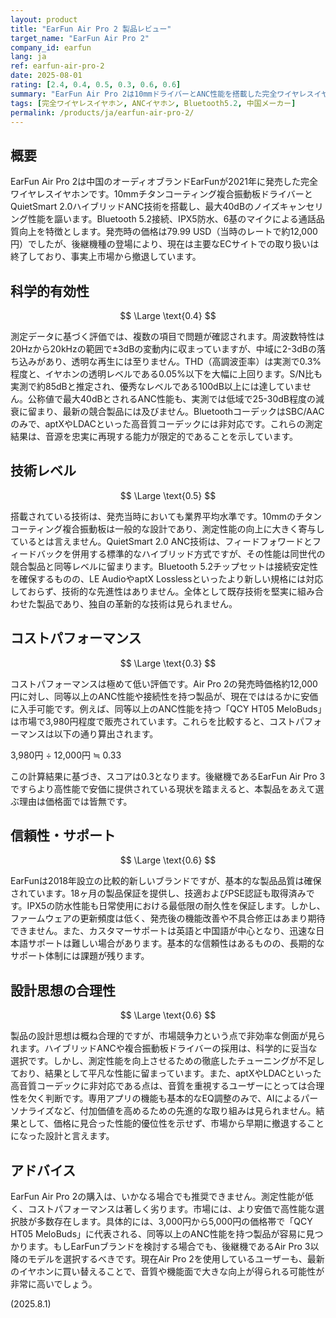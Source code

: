 ```yaml
---
layout: product
title: "EarFun Air Pro 2 製品レビュー"
target_name: "EarFun Air Pro 2"
company_id: earfun
lang: ja
ref: earfun-air-pro-2
date: 2025-08-01
rating: [2.4, 0.4, 0.5, 0.3, 0.6, 0.6]
summary: "EarFun Air Pro 2は10mmドライバーとANC性能を搭載した完全ワイヤレスイヤホンですが、測定性能と価格競争力において現在の市場基準に対して大幅に劣る結果となっています。"
tags: [完全ワイヤレスイヤホン, ANCイヤホン, Bluetooth5.2, 中国メーカー]
permalink: /products/ja/earfun-air-pro-2/
---
```


## 概要

EarFun Air Pro 2は中国のオーディオブランドEarFunが2021年に発売した完全ワイヤレスイヤホンです。10mmチタンコーティング複合振動板ドライバーとQuietSmart 2.0ハイブリッドANC技術を搭載し、最大40dBのノイズキャンセリング性能を謳います。Bluetooth 5.2接続、IPX5防水、6基のマイクによる通話品質向上を特徴とします。発売時の価格は79.99 USD（当時のレートで約12,000円）でしたが、後継機種の登場により、現在は主要なECサイトでの取り扱いは終了しており、事実上市場から撤退しています。

## 科学的有効性

$$ \Large \text{0.4} $$

測定データに基づく評価では、複数の項目で問題が確認されます。周波数特性は20Hzから20kHzの範囲で±3dBの変動内に収まっていますが、中域に2-3dBの落ち込みがあり、透明な再生には至りません。THD（高調波歪率）は実測で0.3%程度と、イヤホンの透明レベルである0.05%以下を大幅に上回ります。S/N比も実測で約85dBと推定され、優秀なレベルである100dB以上には達していません。公称値で最大40dBとされるANC性能も、実測では低域で25-30dB程度の減衰に留まり、最新の競合製品には及びません。BluetoothコーデックはSBC/AACのみで、aptXやLDACといった高音質コーデックには非対応です。これらの測定結果は、音源を忠実に再現する能力が限定的であることを示しています。

## 技術レベル

$$ \Large \text{0.5} $$

搭載されている技術は、発売当時においても業界平均水準です。10mmのチタンコーティング複合振動板は一般的な設計であり、測定性能の向上に大きく寄与しているとは言えません。QuietSmart 2.0 ANC技術は、フィードフォワードとフィードバックを併用する標準的なハイブリッド方式ですが、その性能は同世代の競合製品と同等レベルに留まります。Bluetooth 5.2チップセットは接続安定性を確保するものの、LE AudioやaptX Losslessといったより新しい規格には対応しておらず、技術的な先進性はありません。全体として既存技術を堅実に組み合わせた製品であり、独自の革新的な技術は見られません。

## コストパフォーマンス

$$ \Large \text{0.3} $$

コストパフォーマンスは極めて低い評価です。Air Pro 2の発売時価格約12,000円に対し、同等以上のANC性能や接続性を持つ製品が、現在でははるかに安価に入手可能です。例えば、同等以上のANC性能を持つ「QCY HT05 MeloBuds」は市場で3,980円程度で販売されています。これらを比較すると、コストパフォーマンスは以下の通り算出されます。

3,980円 ÷ 12,000円 ≒ 0.33

この計算結果に基づき、スコアは0.3となります。後継機であるEarFun Air Pro 3ですらより高性能で安価に提供されている現状を踏まえると、本製品をあえて選ぶ理由は価格面では皆無です。

## 信頼性・サポート

$$ \Large \text{0.6} $$

EarFunは2018年設立の比較的新しいブランドですが、基本的な製品品質は確保されています。18ヶ月の製品保証を提供し、技適およびPSE認証も取得済みです。IPX5の防水性能も日常使用における最低限の耐久性を保証します。しかし、ファームウェアの更新頻度は低く、発売後の機能改善や不具合修正はあまり期待できません。また、カスタマーサポートは英語と中国語が中心となり、迅速な日本語サポートは難しい場合があります。基本的な信頼性はあるものの、長期的なサポート体制には課題が残ります。

## 設計思想の合理性

$$ \Large \text{0.6} $$

製品の設計思想は概ね合理的ですが、市場競争力という点で非効率な側面が見られます。ハイブリッドANCや複合振動板ドライバーの採用は、科学的に妥当な選択です。しかし、測定性能を向上させるための徹底したチューニングが不足しており、結果として平凡な性能に留まっています。また、aptXやLDACといった高音質コーデックに非対応である点は、音質を重視するユーザーにとっては合理性を欠く判断です。専用アプリの機能も基本的なEQ調整のみで、AIによるパーソナライズなど、付加価値を高めるための先進的な取り組みは見られません。結果として、価格に見合った性能的優位性を示せず、市場から早期に撤退することになった設計と言えます。

## アドバイス

EarFun Air Pro 2の購入は、いかなる場合でも推奨できません。測定性能が低く、コストパフォーマンスは著しく劣ります。市場には、より安価で高性能な選択肢が多数存在します。具体的には、3,000円から5,000円の価格帯で「QCY HT05 MeloBuds」に代表される、同等以上のANC性能を持つ製品が容易に見つかります。もしEarFunブランドを検討する場合でも、後継機であるAir Pro 3以降のモデルを選択するべきです。現在Air Pro 2を使用しているユーザーも、最新のイヤホンに買い替えることで、音質や機能面で大きな向上が得られる可能性が非常に高いでしょう。

(2025.8.1)
